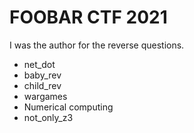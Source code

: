 # FOOBAR CTF 2021

I was the author for the reverse questions.

- net_dot
- baby_rev
- child_rev
- wargames
- Numerical computing
- not_only_z3